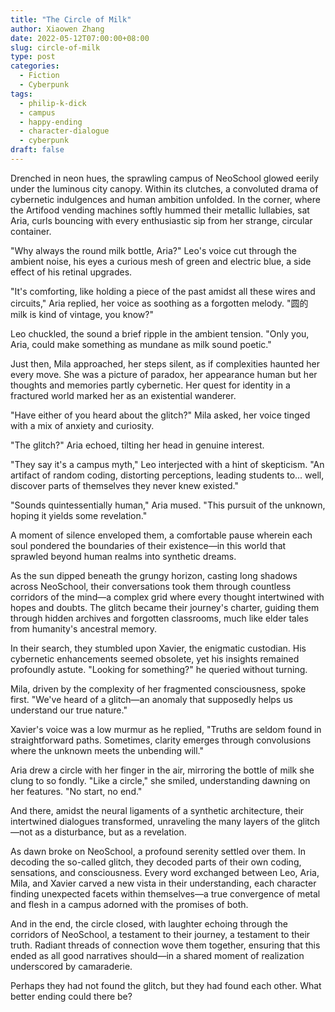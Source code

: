 ```yaml
---
title: "The Circle of Milk"
author: Xiaowen Zhang
date: 2022-05-12T07:00:00+08:00
slug: circle-of-milk
type: post
categories:
  - Fiction
  - Cyberpunk
tags:
  - philip-k-dick
  - campus
  - happy-ending
  - character-dialogue
  - cyberpunk
draft: false
---
```


Drenched in neon hues, the sprawling campus of NeoSchool glowed eerily under the luminous city canopy. Within its clutches, a convoluted drama of cybernetic indulgences and human ambition unfolded. In the corner, where the Artifood vending machines softly hummed their metallic lullabies, sat Aria, curls bouncing with every enthusiastic sip from her strange, circular container.

"Why always the round milk bottle, Aria?" Leo's voice cut through the ambient noise, his eyes a curious mesh of green and electric blue, a side effect of his retinal upgrades.

"It's comforting, like holding a piece of the past amidst all these wires and circuits," Aria replied, her voice as soothing as a forgotten melody. "圆的 milk is kind of vintage, you know?"

Leo chuckled, the sound a brief ripple in the ambient tension. "Only you, Aria, could make something as mundane as milk sound poetic."

Just then, Mila approached, her steps silent, as if complexities haunted her every move. She was a picture of paradox, her appearance human but her thoughts and memories partly cybernetic. Her quest for identity in a fractured world marked her as an existential wanderer.

"Have either of you heard about the glitch?" Mila asked, her voice tinged with a mix of anxiety and curiosity.

"The glitch?" Aria echoed, tilting her head in genuine interest.

"They say it's a campus myth," Leo interjected with a hint of skepticism. "An artifact of random coding, distorting perceptions, leading students to... well, discover parts of themselves they never knew existed."

"Sounds quintessentially human," Aria mused. "This pursuit of the unknown, hoping it yields some revelation."

A moment of silence enveloped them, a comfortable pause wherein each soul pondered the boundaries of their existence—in this world that sprawled beyond human realms into synthetic dreams.

As the sun dipped beneath the grungy horizon, casting long shadows across NeoSchool, their conversations took them through countless corridors of the mind—a complex grid where every thought intertwined with hopes and doubts. The glitch became their journey's charter, guiding them through hidden archives and forgotten classrooms, much like elder tales from humanity's ancestral memory.

In their search, they stumbled upon Xavier, the enigmatic custodian. His cybernetic enhancements seemed obsolete, yet his insights remained profoundly astute. "Looking for something?" he queried without turning.

Mila, driven by the complexity of her fragmented consciousness, spoke first. "We've heard of a glitch—an anomaly that supposedly helps us understand our true nature."

Xavier's voice was a low murmur as he replied, "Truths are seldom found in straightforward paths. Sometimes, clarity emerges through convolusions where the unknown meets the unbending will."

Aria drew a circle with her finger in the air, mirroring the bottle of milk she clung to so fondly. "Like a circle," she smiled, understanding dawning on her features. "No start, no end."

And there, amidst the neural ligaments of a synthetic architecture, their intertwined dialogues transformed, unraveling the many layers of the glitch—not as a disturbance, but as a revelation.

As dawn broke on NeoSchool, a profound serenity settled over them. In decoding the so-called glitch, they decoded parts of their own coding, sensations, and consciousness. Every word exchanged between Leo, Aria, Mila, and Xavier carved a new vista in their understanding, each character finding unexpected facets within themselves—a true convergence of metal and flesh in a campus adorned with the promises of both.

And in the end, the circle closed, with laughter echoing through the corridors of NeoSchool, a testament to their journey, a testament to their truth. Radiant threads of connection wove them together, ensuring that this ended as all good narratives should—in a shared moment of realization underscored by camaraderie.

Perhaps they had not found the glitch, but they had found each other. What better ending could there be?
